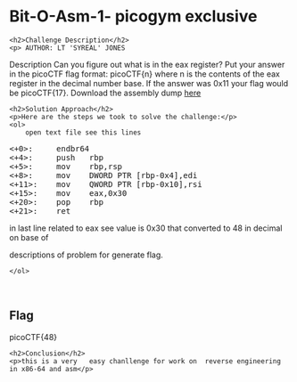 
<!DOCTYPE html>
<html>

<body>
    <h1>Bit-O-Asm-1- picogym exclusive</h1>

    <h2>Challenge Description</h2>
    <p> AUTHOR: LT 'SYREAL' JONES

Description
Can you figure out what is in the eax register? Put your answer in the picoCTF flag format: picoCTF{n} where n is the contents of the eax register in the decimal number base. If the answer was 0x11 your flag would be picoCTF{17}.
Download the assembly dump <a href="https://phantom1ss.github.io/blog/2024/practice/picoctf/Bit-O-Asm-1/disassembler-dump0_a.txt">here</a>
</p>

    <h2>Solution Approach</h2>
    <p>Here are the steps we took to solve the challenge:</p>
    <ol>
        open text file see this lines
<pre>
<+0>:     endbr64 
<+4>:     push   rbp
<+5>:     mov    rbp,rsp
<+8>:     mov    DWORD PTR [rbp-0x4],edi
<+11>:    mov    QWORD PTR [rbp-0x10],rsi
<+15>:    mov    eax,0x30
<+20>:    pop    rbp
<+21>:    ret
</pre>
in last line related to eax       see value is 0x30 that converted to   48 in decimal on base of

 descriptions of problem for generate flag.
    
    </ol>
<br>
    <h2>Flag</h2>
    <p class="flag">picoCTF{48}
</p>

    <h2>Conclusion</h2>
    <p>this is a very   easy chanllenge for work on  reverse engineering in x86-64 and asm</p>
</body>
</html>

